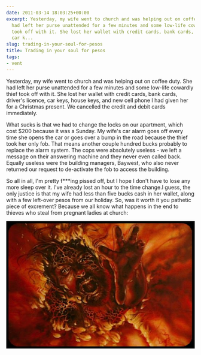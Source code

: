 ```yaml
---
date: 2011-03-14 18:03:25+00:00
excerpt: Yesterday, my wife went to church and was helping out on coffee duty. She
  had left her purse unattended for a few minutes and some low-life cowardly thief
  took off with it. She lost her wallet with credit cards, bank cards, driver's licence,
  car k...
slug: trading-in-your-soul-for-pesos
title: Trading in your soul for pesos
tags:
- vent
---
```


Yesterday, my wife went to church and was helping out on coffee duty. She had left her purse unattended for a few minutes and some low-life cowardly thief took off with it. She lost her wallet with credit cards, bank cards, driver's licence, car keys, house keys, and new cell phone I had given her for a Christmas present. We cancelled the credit and debit cards immediately. 

What sucks is that we had to change the locks on our apartment, which cost $200 because it was a Sunday. My wife's car alarm goes off every time she opens the car or goes over a bump in the road because the thief took her only fob. That means another couple hundred bucks probably to replace the alarm system. The cops were absolutely useless - we left a message on their answering machine and they never even called back. Equally useless were the building managers, Baywest, who also never returned our request to de-activate the fob to access the building. 

So all in all, I'm pretty f***ing pissed off, but I hope I don't have to lose any more sleep over it. I've already lost an hour to the time change.I guess, the only justice is that my wife had less than five bucks cash in her wallet, along with a few left-over pesos from our holiday. So, was it worth it you pathetic piece of excrement? Because we all know what happens in the end to thieves who steal from pregnant ladies at church:

![Hell](/images/hell.jpg)

